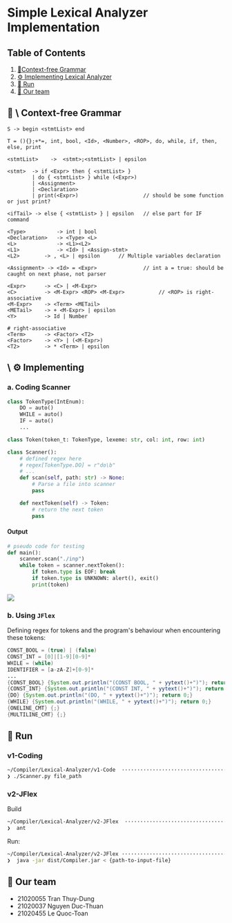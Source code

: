# Simple Lexical Analyzer Implementation

## Table of Contents
1. [📑Context-free Grammar](#grammar)
2. [⚙️ Implementing Lexical Analyzer](#implementing)
3. [🍒 Run](#run)
4. [👤 Our team](#team)


## 📑 \ Context-free Grammar <a name="grammar"></a>

```
S -> begin <stmtList> end

T = (){};+*=, int, bool, <Id>, <Number>, <ROP>, do, while, if, then, else, print

<stmtList>    ->  <stmt>;<stmtList> | epsilon

<stmt>  -> if <Expr> then { <stmtList> }
        | do { <stmtList> } while (<Expr>)
        | <Assignment>
        | <Declaration>
        | print(<Expr>)                     // should be some function or just print?

<ifTail> -> else { <stmtList> } | epsilon	// else part for IF command

<Type>          -> int | bool
<Declaration>   -> <Type> <L>
<L>             -> <L1><L2>
<L1>            -> <Id> | <Assign-stmt>
<L2>		-> , <L> | epsilon		// Multiple variables declaration

<Assignment> -> <Id> = <Expr>               // int a = true: should be caught on next phase, not parser

```


```
<Expr>      -> <C> | <M-Expr>
<C>         -> <M-Expr> <ROP> <M-Expr>           // <ROP> is right-associative
<M-Expr>    -> <Term> <METail>
<METail>    -> + <M-Expr> | epsilon
<Y>         -> Id | Number

# right-associative
<Term>      -> <Factor> <T2>
<Factor>    -> <Y> | (<M-Expr>) 
<T2>        -> * <Term> | epsilon
```

## \ ⚙️  Implementing  <a name="implementing"></a>

### a. Coding Scanner

```py
class TokenType(IntEnum):
    DO = auto()
    WHILE = auto()
    IF = auto()
    ...

class Token(token_t: TokenType, lexeme: str, col: int, row: int)

class Scanner():
    # defined regex here
    # regex[TokenType.DO] = r"do\b"
    # ...
    def scan(self, path: str) -> None:
        # Parse a file into scanner
        pass

    def nextToken(self) -> Token:
        # return the next token
        pass
```

#### Output
```py
# pseudo code for testing
def main():
    scanner.scan("./inp")
    while token = scanner.nextToken():
        if token.type is EOF: break
        if token.type is UNKNOWN: alert(), exit()
        print(token)
```

![](https://cdn.discordapp.com/attachments/915575548959420416/1223127770276560936/example.png?ex=6618b981&is=66064481&hm=0b8d5607051fe5f6b2f38f871fcae49396cdc861ea5d3c8680e604c0a0b7abb4&)

### b. Using `JFlex`
Defining regex for tokens and the program's behaviour when encountering these tokens:
```java
CONST_BOOL = (true) | (false)
CONST_INT = [0]|[1-9][0-9]*
WHILE = (while)
IDENTIFIER = [a-zA-Z]+[0-9]*
...
{CONST_BOOL} {System.out.println("(CONST BOOL, " + yytext()+")"); return 0;}
{CONST_INT} {System.out.println("(CONST INT, " + yytext()+")"); return 0;}
{DO} {System.out.println("(DO, " + yytext()+")"); return 0;}
{WHILE} {System.out.println("(WHILE, " + yytext()+")"); return 0;}
{ONELINE_CMT} {;}
{MULTILINE_CMT} {;}
```

## 🍒 Run <a name="run"></a>

### v1-Coding
```sh
~/Compiler/Lexical-Analyzer/v1-Code  ··································································
❯ ./Scanner.py file_path
```


### v2-JFlex
Build 
```sh
~/Compiler/Lexical-Analyzer/v2-JFlex  ··································································
❯  ant
```
Run:
```sh
~/Compiler/Lexical-Analyzer/v2-JFlex ··································································
❯  java -jar dist/Compiler.jar < {path-to-input-file}
```

## 👤 Our team <a name="team"></a>

- 21020055 Tran Thuy-Dung
- 21020037 Nguyen Duc-Thuan
- 21020455 Le Quoc-Toan
